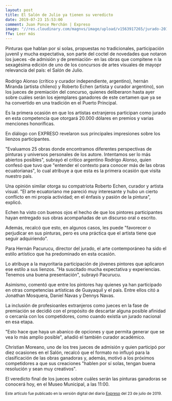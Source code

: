 ```yaml
---
layout: post
title: El Salón de Julio ya tienen su veredicto
date: 2019-07-23 15:53:00
comment: Juan Ponce Merchán | Expreso
image: "//res.cloudinary.com/magnvs/image/upload/v1563917265/jurado-2019_qyd9j1.jpg"
ffw: Leer más  
---
```

Pinturas que hablan por sí solas, propuestas no tradicionales, participación juvenil y mucha expectativa, son parte del coctel de novedades que notaron los jueces -de admisión y de premiación- en las obras que compitene n la sexagésima edición de uno de los concursos de artes visuales de mayopr relevancia del país: el Salón de Julio.<br /><br />Rodrigo Alonso (crítico y curador independiente, argentino), hernán Miranda (artista chileno) y Roberto Echen (artista y curador argentino), son los jueces de premiación del concurso, quienes deliberaron hasta ayer sobre cuáles serán los ejemplares ganadores de este certamen que ya se ha convertido en una tradición en el Puerto Principal.  

Es la primera ocasión en que los artistas extranjeros participan como jurado en esta competencia que otorgará 20.000 dólares en premios y varias menciones honoríficas.  

En diálogo con EXPRESO revelaron sus principales impresiones sobre los lienzos participantes.  

"Evaluamos 25 obras donde encontramos diferentes perspectivas de pinturas y universos personales de los autore. Intentamos ser lo más abiertos posibles", subrayó el crítico argentino Rodrigo Alonso, quien confesó que tuvo que "entender el contexto para conocer más de las obras ecuatorianas", lo cual atribuye a que esta es la primera ocasión que visita nuestro país.  

Una opinión similar otorga su compatriota Roberto Echen, curador y artista visual. "El arte ecuatoriano me pareció muy interesante y hubo un cierto conflicto en mi propia actividad; en el énfasis y pasión de la pintura", explicó.  

Echen ha visto con buenos ojos el hecho de que los pintores participantes hayan entregado sus obras acompañadas de un discurso oral o escrito.  

Además, recalcó que esto, en algunos casos, les puede "favorecer o perjudicar en sus pinturas, pero es una práctica que el artista tiene que seguir adquiriendo".  

Para Hernán Pacurucu, director del jurado, el arte contemporáneo ha sido el estilo artístico que ha predominado en esta ocasión.  

Lo atribuye a la mayoritaria participación de jóvenes pintores que aplicaron ese estilo a sus lienzos. "Ha suscitado mucha expectativa y experiencias. Tenemos una buena presentación", subrayó Pacurucu.  

Asimismo, comentó que entre los pintores hay quienes ya han participado en otras competencias artísticas de Guayaquil y el país. Entre ellos citó a Jonathan Mosquera, Daniel Navas y Dennys Navas.  

La inclusión de profesioanles extranjeros como jueces en la fase de premiación se decidió con el propósito de descartar alguna posible afinidad o cercanía con los competidores, como cuando existía un jurado nacional en esa etapa. 

"Esto hace que haya un abanico de opciones y que permita generar que se vea lo más amplio posible", añadió el también curador académico.  

Christian Moreano, uno de los tres jueces de admisión y quien participó por diez ocasiones en el Salón, recalcó que el formato no influyó para la clasificación de las obras ganadoras y, además, motivó a los próximos competidores a que sus creaciones "hablen por sí solas, tengan buena resolución y sean muy creativos".  

El veredicto final de los jueces sobre cuáles serán las pinturas ganadoras se conocerá hoy, en el Museo Municipal, a las 11:00. 

<small>Este artículo fue publicado en la versión digital del diario [Expreso](//www.expreso.ec/guayaquil/salon-julio-concurso-fiestas-fundacion-ciudad-IA3002947) del 23 de julio de 2019.</small>
